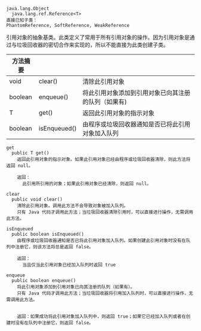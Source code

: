 ```
java.lang.Object
  java.lang.ref.Reference<T>
直接已知子类： 
PhantomReference, SoftReference, WeakReference 
```
引用对象的抽象基类。此类定义了常用于所有引用对象的操作。因为引用对象是通过与垃圾回收器的密切合作来实现的，所以不能直接为此类创建子类。 </br>

| 方法摘要 |  |  |
| ------ | ------ | ------ |
| void | clear() | 清除此引用对象 |
| boolean | enqueue() | 将此引用对象添加到引用对象已向其注册的队列（如果有)|
| T | get() | 返回此引用对象的指示对象 |
| boolean | isEnqueued() | 由程序或垃圾回收器通知是否已将此引用对象加入队列 |

```
get
  public T get()
    返回此引用对象的指示对象。如果此引用对象已经由程序或垃圾回收器清除，则此方法将返回 null。 

    返回：
      此引用所引用的对象；如果此引用对象已经清除，则返回 null。
```

```
clear
  public void clear()
    清除此引用对象。调用此方法不会导致对象被加入队列。 
    只有 Java 代码才调用此方法；当垃圾回收器清除引用时，可以直接进行操作，无需调用此方法。 
```

```
isEnqueued
  public boolean isEnqueued()
    由程序或垃圾回收器通知是否已将此引用对象加入队列。如果创建此引用对象时没有在队列中注册它，则该方法将总是返回 false。 

    返回：
      当且仅当此引用对象已经加入队列时返回 true
```

```
enqueue
  public boolean enqueue()
    将此引用对象添加到引用对象已向其注册的队列（如果有）。
    只有 Java 代码才调用此方法；当垃圾回收器将引用加入队列时，可以直接进行操作，无需调用此方法。 


    返回：如果成功将此引用对象加入队列中，则返回 true；如果它已经加入队列或者在创建时没有在队列中注册它，则返回 false。
```
